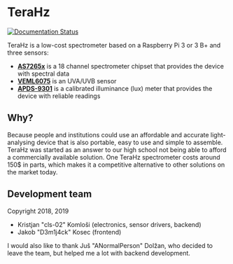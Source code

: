 # TeraHz

[![Documentation Status](https://readthedocs.org/projects/terahz/badge/?version=latest)](https://terahz.readthedocs.io/en/latest/?badge=latest)

TeraHz is a low-cost spectrometer based on a Raspberry Pi 3 or 3 B+ and three sensors:
 + [__AS7265x__](https://www.tindie.com/products/onehorse/compact-as7265x-spectrometer/)
 is a 18 channel spectrometer chipset that provides the device with spectral data
 + [__VEML6075__](https://www.sparkfun.com/products/15089) is an
 UVA/UVB sensor
 + [__APDS-9301__](https://www.sparkfun.com/products/14350) is a calibrated illuminance (lux) meter that provides the device with reliable readings

## Why?
Because people and institutions could use an affordable and accurate light-analysing device that is also portable, easy to use and simple to assemble. TeraHz was started as an answer to our high school not being able to afford a commercially available solution. One TeraHz spectrometer costs around 150$ in parts, which makes it a competitive alternative to other solutions on the market today.

## Development team
Copyright 2018, 2019

- Kristjan "cls-02" Komloši (electronics, sensor drivers, backend)
- Jakob "D3m1j4ck" Kosec (frontend)


I would also like to thank Juš "ANormalPerson" Dolžan, who decided to leave the
team, but helped me a lot with backend development.
